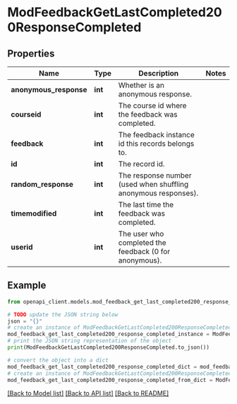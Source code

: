 # ModFeedbackGetLastCompleted200ResponseCompleted


## Properties

Name | Type | Description | Notes
------------ | ------------- | ------------- | -------------
**anonymous_response** | **int** | Whether is an anonymous response. | 
**courseid** | **int** | The course id where the feedback was completed. | 
**feedback** | **int** | The feedback instance id this records belongs to. | 
**id** | **int** | The record id. | 
**random_response** | **int** | The response number (used when shuffling anonymous responses). | 
**timemodified** | **int** | The last time the feedback was completed. | 
**userid** | **int** | The user who completed the feedback (0 for anonymous). | 

## Example

```python
from openapi_client.models.mod_feedback_get_last_completed200_response_completed import ModFeedbackGetLastCompleted200ResponseCompleted

# TODO update the JSON string below
json = "{}"
# create an instance of ModFeedbackGetLastCompleted200ResponseCompleted from a JSON string
mod_feedback_get_last_completed200_response_completed_instance = ModFeedbackGetLastCompleted200ResponseCompleted.from_json(json)
# print the JSON string representation of the object
print(ModFeedbackGetLastCompleted200ResponseCompleted.to_json())

# convert the object into a dict
mod_feedback_get_last_completed200_response_completed_dict = mod_feedback_get_last_completed200_response_completed_instance.to_dict()
# create an instance of ModFeedbackGetLastCompleted200ResponseCompleted from a dict
mod_feedback_get_last_completed200_response_completed_from_dict = ModFeedbackGetLastCompleted200ResponseCompleted.from_dict(mod_feedback_get_last_completed200_response_completed_dict)
```
[[Back to Model list]](../README.md#documentation-for-models) [[Back to API list]](../README.md#documentation-for-api-endpoints) [[Back to README]](../README.md)



